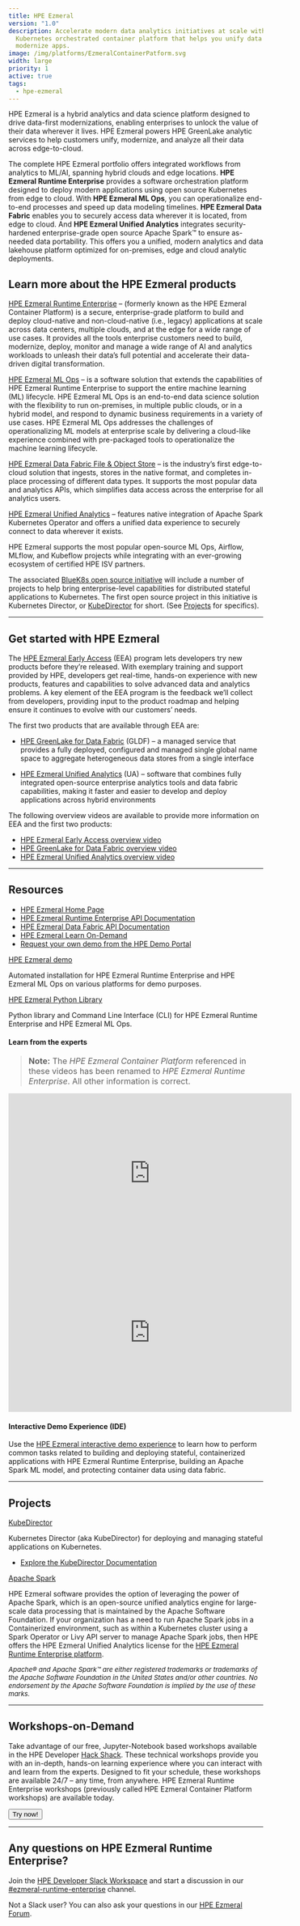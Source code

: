 ```yaml
---
title: HPE Ezmeral
version: "1.0"
description: Accelerate modern data analytics initiatives at scale with this
  Kubernetes orchestrated container platform that helps you unify data and
  modernize apps.
image: /img/platforms/EzmeralContainerPatform.svg
width: large
priority: 1
active: true
tags:
  - hpe-ezmeral
---
```

<a id="top"></a>

HPE Ezmeral is a hybrid analytics and data science platform designed to drive data-first modernizations, enabling enterprises to unlock the value of their data wherever it lives. HPE Ezmeral powers HPE GreenLake analytic services to help customers unify, modernize, and analyze all their data across edge-to-cloud.

The complete HPE Ezmeral portfolio offers integrated workflows from analytics to ML/AI, spanning hybrid clouds and edge locations. **HPE Ezmeral Runtime Enterprise** provides a software orchestration platform designed to deploy modern applications using open source Kubernetes from edge to cloud. With **HPE Ezmeral ML Ops**, you can operationalize end-to-end processes and speed up data modeling timelines. **HPE Ezmeral Data Fabric** enables you to securely access data wherever it is located, from edge to cloud. And **HPE Ezmeral Unified Analytics** integrates security-hardened enterprise-grade open source Apache Spark™ to ensure as-needed data portability. This offers you a unified, modern analytics and data lakehouse platform optimized for on-premises, edge and cloud analytic deployments. 

## Learn more about the HPE Ezmeral products

[HPE Ezmeral Runtime Enterprise](https://www.hpe.com/us/en/software/ezmeral-runtime.html) – (formerly known as the HPE Ezmeral Container Platform) is a secure, enterprise-grade platform to build and deploy cloud-native and non-cloud-native (i.e., legacy) applications at scale across data centers, multiple clouds, and at the edge for a wide range of use cases. It provides all the tools enterprise customers need to build, modernize, deploy, monitor and manage a wide range of AI and analytics workloads to unleash their data’s full potential and accelerate their data-driven digital transformation.

[HPE Ezmeral ML Ops](https://www.hpe.com/us/en/solutions/ezmeral-machine-learning-operations.html) – is a software solution that extends the capabilities of HPE Ezmeral Runtime Enterprise to support the entire machine learning (ML) lifecycle. HPE Ezmeral ML Ops is an end-to-end data science solution with the flexibility to run on-premises, in multiple public clouds, or in a hybrid model, and respond to dynamic business requirements in a variety of use cases. HPE Ezmeral ML Ops addresses the challenges of operationalizing ML models at enterprise scale by delivering a cloud-like experience combined with pre-packaged tools to operationalize the machine learning lifecycle.

[HPE Ezmeral Data Fabric File & Object Store](https://www.hpe.com/us/en/software/ezmeral-data-fabric.html) – is the industry’s first edge-to-cloud solution that ingests, stores in the native format, and completes in-place processing of different data types. It supports the most popular data and analytics APIs, which simplifies data access across the enterprise for all analytics users. 

[HPE Ezmeral Unified Analytics](https://www.hpe.com/us/en/software/ezmeral-runtime.html) – features native integration of Apache Spark Kubernetes Operator and offers a unified data experience to securely connect to data wherever it exists.

HPE Ezmeral supports the most popular open-source ML Ops, Airflow, MLflow, and Kubeflow projects while integrating with an ever-growing ecosystem of certified HPE ISV partners.

The associated [BlueK8s open source initiative](https://github.com/bluek8s) will include a number of projects to help bring enterprise-level capabilities for distributed stateful applications to Kubernetes. The first open source project in this initiative is Kubernetes Director, or [KubeDirector](https://kubedirector.io/) for short. (See [Projects](#projects) for specifics).

- - -

## Get started with HPE Ezmeral

The [HPE Ezmeral Early Access](https://connect.hpe.com/HPEEzmeralEarlyAccess) (EEA) program lets developers try new products before they’re released. With exemplary training and support provided by HPE, developers get real-time, hands-on experience with new products, features and capabilities to solve advanced data and analytics problems. A key element of the EEA program is the feedback we’ll collect from developers, providing input to the product roadmap and helping ensure it continues to evolve with our customers’ needs.

The first two products that are available through EEA are:

* [HPE GreenLake for Data Fabric](https://home.hpe-df.com/) (GLDF) – a managed service that provides a fully deployed, configured and managed single global name space to aggregate heterogeneous data stores from a single interface    

* [HPE Ezmeral Unified Analytics](https://connect.hpe.com/HPEEzmeralEarlyAccessUnifiedAnalytics) (UA) – software that combines fully integrated open-source enterprise analytics tools and data fabric capabilities, making it faster and easier to develop and deploy applications across hybrid environments    

The following overview videos are available to provide more information on EEA and the first two products:

* [HPE Ezmeral Early Access overview video](https://youtu.be/_ygMN4UvqU4)
* [HPE GreenLake for Data Fabric overview video](https://youtu.be/YTf5OPsb-cM)
* [HPE Ezmeral Unified Analytics overview video](https://youtu.be/z9Q4FG7LzgI)

- - -

## Resources

* [HPE Ezmeral Home Page](https://www.hpe.com/us/en/software.html)
* [HPE Ezmeral Runtime Enterprise API Documentation](https://docs.containerplatform.hpe.com/home/)[](https://docs.containerplatform.hpe.com/home/)
* [HPE Ezmeral Data Fabric API Documentation](https://docs.datafabric.hpe.com/home/)
* [HPE Ezmeral Learn On-Demand](https://learn.ezmeral.software.hpe.com/)
* [Request your own demo from the HPE Demo Portal](https://hpedemoportal.ext.hpe.com/home)

[HPE Ezmeral demo](https://github.com/HewlettPackard/ezdemo)

Automated installation for HPE Ezmeral Runtime Enterprise and HPE Ezmeral ML Ops on various platforms for demo purposes.

[HPE Ezmeral Python Library](https://github.com/hpe-container-platform-community/hpecp-python-library)

Python library and Command Line Interface (CLI) for HPE Ezmeral Runtime Enterprise and HPE Ezmeral ML Ops.

#### Learn from the experts

> <font size="3"> **Note:** The *HPE Ezmeral Container Platform* referenced in these videos has been renamed to *HPE Ezmeral Runtime Enterprise*. All other information is correct. </font> 

<iframe width="560" height="315" src="https://www.youtube.com/embed/fCQpSHDEHY0" frameborder="0" allow="accelerometer; autoplay; clipboard-write; encrypted-media; gyroscope; picture-in-picture" allowfullscreen></iframe>
<br />

<iframe width="560" height="315" src="https://www.youtube.com/embed/4-yGrKZ4M-U" frameborder="0" allow="accelerometer; autoplay; clipboard-write; encrypted-media; gyroscope; picture-in-picture" allowfullscreen></iframe>

<br />

#### Interactive Demo Experience (IDE)

Use the [HPE Ezmeral interactive demo experience](https://www.hpe.com/us/en/resources/solutions/hpe-ezmeral-demo.html) to learn how to perform common tasks related to building and deploying stateful, containerized applications with HPE Ezmeral Runtime Enterprise, building an Apache Spark ML model, and protecting container data using data fabric.

- - -

<a id="projects"></a>

## Projects

[KubeDirector](https://github.com/bluek8s/kubedirector)

Kubernetes Director (aka KubeDirector) for deploying and managing stateful applications on Kubernetes.

* [Explore the KubeDirector Documentation](https://kubedirector.io/)

[Apache Spark](https://spark.apache.org/)

HPE Ezmeral software provides the option of leveraging the power of Apache Spark, which is an open-source unified analytics engine for large-scale data processing that is maintained by the Apache Software Foundation. If your organization has a need to run Apache Spark jobs in a Containerized environment, such as within a Kubernetes cluster using a Spark Operator or Livy API server to manage Apache Spark jobs, then HPE offers the HPE Ezmeral Unified Analytics license for the [HPE Ezmeral Runtime Enterprise platform](https://docs.containerplatform.hpe.com/home/).  

<font size="2"> *Apache® and Apache Spark™ are either registered trademarks or trademarks of the Apache Software Foundation in the United States and/or other countries. No endorsement by the Apache Software Foundation is implied by the use of these marks.* </font>

- - -

## Workshops-on-Demand

Take advantage of our free, Jupyter-Notebook based workshops available in the HPE Developer [Hack Shack](https://developer.hpe.com/hackshack/). These technical workshops provide you with an in-depth, hands-on learning experience where you can interact with and learn from the experts. Designed to fit your schedule, these workshops are available 24/7 – any time, from anywhere. HPE Ezmeral Runtime Enterprise workshops (previously called HPE Ezmeral Container Platform workshops) are available today.

<link rel="stylesheet" href="https://www.w3schools.com/w3css/4/w3.css">
<div class="w3-container w3-center w3-margin-bottom">
  <a href="/hackshack/workshops"><button type="button" class="button">Try now!</button></a>
</div>

- - -

## Any questions on HPE Ezmeral Runtime Enterprise?

Join the [HPE Developer Slack Workspace](https://slack.hpedev.io/) and start a discussion in our [\#ezmeral-runtime-enterprise](https://app.slack.com/client/T5SNJCC7K/C01BB50LG4W) channel.

Not a Slack user? You can also ask your questions in our [HPE Ezmeral Forum](https://hpe.com/forum/ezmeral).